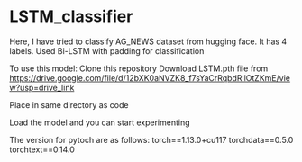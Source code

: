 # LSTM_classifier

Here, I have tried to classify AG_NEWS dataset from hugging face. It has 4 labels.
Used Bi-LSTM with padding for classification


To use this model:
Clone this repository
Download LSTM.pth file from 
https://drive.google.com/file/d/12bXK0aNVZK8_f7sYaCrRqbdRllOtZKmE/view?usp=drive_link

Place in same directory as code

Load the model and you can start experimenting



The version for pytoch are as follows:
torch==1.13.0+cu117
torchdata==0.5.0
torchtext==0.14.0
